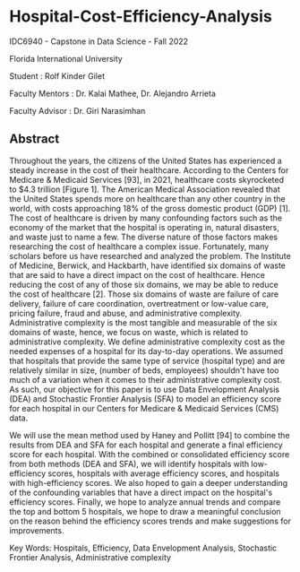 # Hospital-Cost-Efficiency-Analysis

IDC6940 - Capstone in Data Science - Fall 2022

Florida International University

Student :
Rolf Kinder Gilet

Faculty Mentors : 
Dr. Kalai Mathee, 
Dr. Alejandro Arrieta

Faculty Advisor : 
Dr. Giri Narasimhan


## Abstract 

Throughout the years, the citizens of the United States has experienced a steady increase 
in the cost of their healthcare. According to the Centers for Medicare & Medicaid Services [93], 
in 2021, healthcare costs skyrocketed to $4.3 trillion [Figure 1]. The American Medical 
Association revealed that the United States spends more on healthcare than any other country in 
the world, with costs approaching 18% of the gross domestic product (GDP) [1]. The cost of 
healthcare is driven by many confounding factors such as the economy of the market that the 
hospital is operating in, natural disasters, and waste just to name a few. The diverse nature of
those factors makes researching the cost of healthcare a complex issue. Fortunately, many 
scholars before us have researched and analyzed the problem. The Institute of Medicine,
Berwick, and Hackbarth, have identified six domains of waste that are said to have a direct 
impact on the cost of healthcare. Hence reducing the cost of any of those six domains, we may be 
able to reduce the cost of healthcare [2]. Those six domains of waste are failure of care delivery, 
failure of care coordination, overtreatment or low-value care, pricing failure, fraud and abuse, 
and administrative complexity. Administrative complexity is the most tangible and measurable 
of the six domains of waste, hence, we focus on waste, which is related to administrative 
complexity. We define administrative complexity cost as the needed expenses of a hospital for 
its day-to-day operations. We assumed that hospitals that provide the same type of service 
(hospital type) and are relatively similar in size, (number of beds, employees) shouldn't have too 
much of a variation when it comes to their administrative complexity cost. As such, our objective 
for this paper is to use Data Envelopment Analysis (DEA) and Stochastic Frontier Analysis
(SFA) to model an efficiency score for each hospital in our Centers for Medicare & Medicaid 
Services (CMS) data. 


We will use the mean method used by Haney and Pollitt [94] to combine the results from 
DEA and SFA for each hospital and generate a final efficiency score for each hospital. With the 
combined or consolidated efficiency score from both methods (DEA and SFA), we will identify 
hospitals with low-efficiency scores, hospitals with average efficiency scores, and hospitals with 
high-efficiency scores. We also hoped to gain a deeper understanding of the confounding 
variables that have a direct impact on the hospital's efficiency scores. Finally, we hope to analyze 
annual trends and compare the top and bottom 5 hospitals, we hope to draw a meaningful 
conclusion on the reason behind the efficiency scores trends and make suggestions for 
improvements.

Key Words: Hospitals, Efficiency, Data Envelopment Analysis, Stochastic Frontier 
Analysis, Administrative complexity
